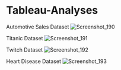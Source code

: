 # Tableau-Analyses

Automotive Sales Dataset
![Screenshot_190](https://user-images.githubusercontent.com/96789016/232322574-c348d632-42fa-495f-9c62-04cc3e0b114f.png)

Titanic Dataset
![Screenshot_191](https://user-images.githubusercontent.com/96789016/232324446-fed8de4e-0ff4-4929-8d2d-40903ac3d5dd.png)

Twitch Dataset
![Screenshot_192](https://user-images.githubusercontent.com/96789016/232325200-27252d29-c7dd-4d6f-b977-2d9482dbf4ae.png)

Heart Disease Dataset
![Screenshot_193](https://user-images.githubusercontent.com/96789016/232326512-31f3469b-e7e6-4b45-982a-b64856337fe9.png)

